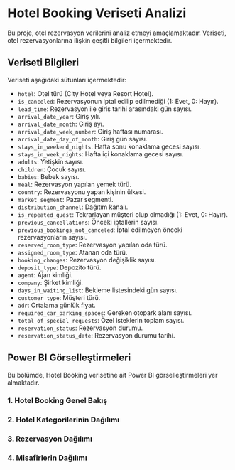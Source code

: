 # Hotel Booking Veriseti Analizi

Bu proje, otel rezervasyon verilerini analiz etmeyi amaçlamaktadır. Veriseti, otel rezervasyonlarına ilişkin çeşitli bilgileri içermektedir.

## Veriseti Bilgileri

Veriseti aşağıdaki sütunları içermektedir:

- `hotel`: Otel türü (City Hotel veya Resort Hotel).
- `is_canceled`: Rezervasyonun iptal edilip edilmediği (1: Evet, 0: Hayır).
- `lead_time`: Rezervasyon ile giriş tarihi arasındaki gün sayısı.
- `arrival_date_year`: Giriş yılı.
- `arrival_date_month`: Giriş ayı.
- `arrival_date_week_number`: Giriş haftası numarası.
- `arrival_date_day_of_month`: Giriş gün sayısı.
- `stays_in_weekend_nights`: Hafta sonu konaklama gecesi sayısı.
- `stays_in_week_nights`: Hafta içi konaklama gecesi sayısı.
- `adults`: Yetişkin sayısı.
- `children`: Çocuk sayısı.
- `babies`: Bebek sayısı.
- `meal`: Rezervasyon yapılan yemek türü.
- `country`: Rezervasyonu yapan kişinin ülkesi.
- `market_segment`: Pazar segmenti.
- `distribution_channel`: Dağıtım kanalı.
- `is_repeated_guest`: Tekrarlayan müşteri olup olmadığı (1: Evet, 0: Hayır).
- `previous_cancellations`: Önceki iptallerin sayısı.
- `previous_bookings_not_canceled`: İptal edilmeyen önceki rezervasyonların sayısı.
- `reserved_room_type`: Rezervasyon yapılan oda türü.
- `assigned_room_type`: Atanan oda türü.
- `booking_changes`: Rezervasyon değişiklik sayısı.
- `deposit_type`: Depozito türü.
- `agent`: Ajan kimliği.
- `company`: Şirket kimliği.
- `days_in_waiting_list`: Bekleme listesindeki gün sayısı.
- `customer_type`: Müşteri türü.
- `adr`: Ortalama günlük fiyat.
- `required_car_parking_spaces`: Gereken otopark alanı sayısı.
- `total_of_special_requests`: Özel isteklerin toplam sayısı.
- `reservation_status`: Rezervasyon durumu.
- `reservation_status_date`: Rezervasyon durumu tarihi.

## Power BI Görselleştirmeleri

Bu bölümde, Hotel Booking verisetine ait Power BI görselleştirmeleri yer almaktadır.

### 1. Hotel Booking Genel Bakış

### 2. Hotel Kategorilerinin Dağılımı

### 3. Rezervasyon Dağılımı

### 4. Misafirlerin Dağılımı







